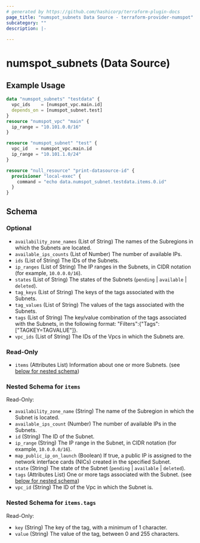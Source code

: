 ```yaml
---
# generated by https://github.com/hashicorp/terraform-plugin-docs
page_title: "numspot_subnets Data Source - terraform-provider-numspot"
subcategory: ""
description: |-
  
---
```


# numspot_subnets (Data Source)



## Example Usage

```terraform
data "numspot_subnets" "testdata" {
  vpc_ids    = [numspot_vpc.main.id]
  depends_on = [numspot_subnet.test]
}
resource "numspot_vpc" "main" {
  ip_range = "10.101.0.0/16"
}

resource "numspot_subnet" "test" {
  vpc_id   = numspot_vpc.main.id
  ip_range = "10.101.1.0/24"
}

resource "null_resource" "print-datasource-id" {
  provisioner "local-exec" {
    command = "echo data.numspot_subnet.testdata.items.0.id"
  }
}
```

<!-- schema generated by tfplugindocs -->
## Schema

### Optional

- `availability_zone_names` (List of String) The names of the Subregions in which the Subnets are located.
- `available_ips_counts` (List of Number) The number of available IPs.
- `ids` (List of String) The IDs of the Subnets.
- `ip_ranges` (List of String) The IP ranges in the Subnets, in CIDR notation (for example, `10.0.0.0/16`).
- `states` (List of String) The states of the Subnets (`pending` \| `available` \| `deleted`).
- `tag_keys` (List of String) The keys of the tags associated with the Subnets.
- `tag_values` (List of String) The values of the tags associated with the Subnets.
- `tags` (List of String) The key/value combination of the tags associated with the Subnets, in the following format: &quot;Filters&quot;:{&quot;Tags&quot;:[&quot;TAGKEY=TAGVALUE&quot;]}.
- `vpc_ids` (List of String) The IDs of the Vpcs in which the Subnets are.

### Read-Only

- `items` (Attributes List) Information about one or more Subnets. (see [below for nested schema](#nestedatt--items))

<a id="nestedatt--items"></a>
### Nested Schema for `items`

Read-Only:

- `availability_zone_name` (String) The name of the Subregion in which the Subnet is located.
- `available_ips_count` (Number) The number of available IPs in the Subnets.
- `id` (String) The ID of the Subnet.
- `ip_range` (String) The IP range in the Subnet, in CIDR notation (for example, `10.0.0.0/16`).
- `map_public_ip_on_launch` (Boolean) If true, a public IP is assigned to the network interface cards (NICs) created in the specified Subnet.
- `state` (String) The state of the Subnet (`pending` \| `available` \| `deleted`).
- `tags` (Attributes List) One or more tags associated with the Subnet. (see [below for nested schema](#nestedatt--items--tags))
- `vpc_id` (String) The ID of the Vpc in which the Subnet is.

<a id="nestedatt--items--tags"></a>
### Nested Schema for `items.tags`

Read-Only:

- `key` (String) The key of the tag, with a minimum of 1 character.
- `value` (String) The value of the tag, between 0 and 255 characters.
